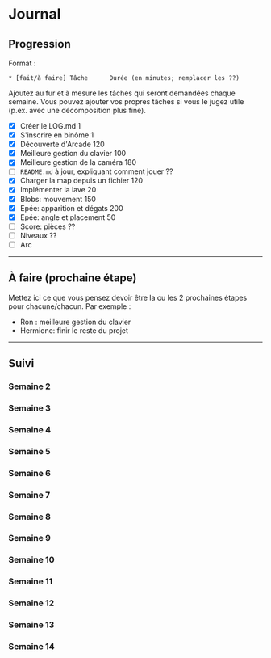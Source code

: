 # Journal

## Progression

Format :

    * [fait/à faire] Tâche      Durée (en minutes; remplacer les ??)

Ajoutez au fur et à mesure les tâches qui seront demandées chaque semaine.
Vous pouvez ajouter vos propres tâches si vous le jugez utile (p.ex. avec une décomposition plus fine).

* [x] Créer le LOG.md                                                  1
* [x] S'inscrire en binôme                                             1
* [x] Découverte d'Arcade                                            120
* [x] Meilleure gestion du clavier                                   100
* [x] Meilleure gestion de la caméra                                 180
* [ ] `README.md` à jour, expliquant comment jouer                    ??
* [x] Charger la map depuis un fichier                               120
* [x] Implémenter la lave                                             20
* [x] Blobs: mouvement                                               150
* [x] Epée: apparition et dégats                                     200
* [x] Epée: angle et placement                                        50
* [ ] Score: pièces                                                   ??
* [ ] Niveaux                                                         ??
* [ ] Arc

---

## À faire (prochaine étape)

Mettez ici ce que vous pensez devoir être la ou les 2 prochaines étapes pour chacune/chacun.
Par exemple :

* Ron : meilleure gestion du clavier
* Hermione: finir le reste du projet

---

## Suivi

### Semaine 2

### Semaine 3

### Semaine 4

### Semaine 5

### Semaine 6

### Semaine 7

### Semaine 8

### Semaine 9

### Semaine 10

### Semaine 11

### Semaine 12

### Semaine 13

### Semaine 14